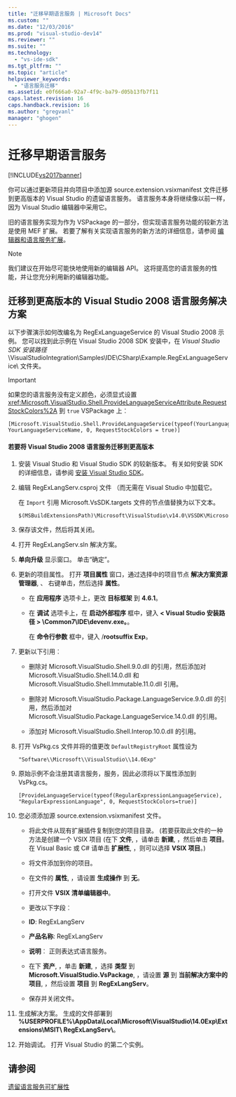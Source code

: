 ```yaml
---
title: "迁移早期语言服务 | Microsoft Docs"
ms.custom: ""
ms.date: "12/03/2016"
ms.prod: "visual-studio-dev14"
ms.reviewer: ""
ms.suite: ""
ms.technology: 
  - "vs-ide-sdk"
ms.tgt_pltfrm: ""
ms.topic: "article"
helpviewer_keywords: 
  - "语言服务迁移"
ms.assetid: e0f666a0-92a7-4f9c-ba79-d05b13fb7f11
caps.latest.revision: 16
caps.handback.revision: 16
ms.author: "gregvanl"
manager: "ghogen"
---
```

# 迁移早期语言服务
[!INCLUDE[vs2017banner](../../code-quality/includes/vs2017banner.md)]

你可以通过更新项目并向项目中添加源 source.extension.vsixmanifest 文件迁移到更高版本的 Visual Studio 的遗留语言服务。 语言服务本身将继续像以前一样，因为 Visual Studio 编辑器中采用它。  
  
 旧的语言服务实现为作为 VSPackage 的一部分，但实现语言服务功能的较新方法是使用 MEF 扩展。 若要了解有关实现语言服务的新方法的详细信息，请参阅 [编辑器和语言服务扩展](../../extensibility/editor-and-language-service-extensions.md)。  
  
> [!NOTE]
>  我们建议在开始尽可能快地使用新的编辑器 API。 这将提高您的语言服务的性能，并让您充分利用新的编辑器功能。  
  
## 迁移到更高版本的 Visual Studio 2008 语言服务解决方案  
 以下步骤演示如何改编名为 RegExLanguageService 的 Visual Studio 2008 示例。 您可以找到此示例在 Visual Studio 2008 SDK 安装中，在 *Visual Studio SDK 安装路径*\\VisualStudioIntegration\\Samples\\IDE\\CSharp\\Example.RegExLanguageService\\ 文件夹。  
  
> [!IMPORTANT]
>  如果您的语言服务没有定义颜色，必须显式设置 <xref:Microsoft.VisualStudio.Shell.ProvideLanguageServiceAttribute.RequestStockColors%2A> 到 `true` VSPackage 上︰  
  
```  
[Microsoft.VisualStudio.Shell.ProvideLanguageService(typeof(YourLanguageService), YourLanguageServiceName, 0, RequestStockColors = true)]  
```  
  
#### 若要将 Visual Studio 2008 语言服务迁移到更高版本  
  
1.  安装 Visual Studio 和 Visual Studio SDK 的较新版本。 有关如何安装 SDK 的详细信息，请参阅 [安装 Visual Studio SDK](../../extensibility/installing-the-visual-studio-sdk.md)。  
  
2.  编辑 RegExLangServ.csproj 文件 （而无需在 Visual Studio 中加载它。  
  
     在 `Import` 引用 Microsoft.VsSDK.targets 文件的节点值替换为以下文本。  
  
    ```  
    $(MSBuildExtensionsPath)\Microsoft\VisualStudio\v14.0\VSSDK\Microsoft.VsSDK.targets  
    ```  
  
3.  保存该文件，然后将其关闭。  
  
4.  打开 RegExLangServ.sln 解决方案。  
  
5.  **单向升级** 显示窗口。 单击“确定”。  
  
6.  更新的项目属性。 打开 **项目属性** 窗口，通过选择中的项目节点 **解决方案资源管理器**, 、 右键单击，然后选择 **属性**。  
  
    -   在 **应用程序** 选项卡上，更改 **目标框架** 到 **4.6.1**。  
  
    -   在 **调试** 选项卡上，在 **启动外部程序** 框中，键入 **\< Visual Studio 安装路径 \> \\Common7\\IDE\\devenv.exe。**。  
  
         在 **命令行参数** 框中，键入 \/**rootsuffix Exp**。  
  
7.  更新以下引用︰  
  
    -   删除对 Microsoft.VisualStudio.Shell.9.0.dll 的引用，然后添加对 Microsoft.VisualStudio.Shell.14.0.dll 和 Microsoft.VisualStudio.Shell.Immutable.11.0.dll 引用。  
  
    -   删除对 Microsoft.VisualStudio.Package.LanguageService.9.0.dll 的引用，然后添加对 Microsoft.VisualStudio.Package.LanguageService.14.0.dll 的引用。  
  
    -   添加对 Microsoft.VisualStudio.Shell.Interop.10.0.dll 的引用。  
  
8.  打开 VsPkg.cs 文件并将的值更改 `DefaultRegistryRoot` 属性设为  
  
    ```  
    "Software\\Microsoft\\VisualStudio\\14.0Exp"  
    ```  
  
9. 原始示例不会注册其语言服务，服务，因此必须将以下属性添加到 VsPkg.cs。  
  
    ```  
    [ProvideLanguageService(typeof(RegularExpressionLanguageService), "RegularExpressionLanguage", 0, RequestStockColors=true)]  
    ```  
  
10. 您必须添加源 source.extension.vsixmanifest 文件。  
  
    -   将此文件从现有扩展插件复制到您的项目目录。 \(若要获取此文件的一种方法是创建一个 VSIX 项目 \(在下 **文件**, ，请单击 **新建**, ，然后单击 **项目**。 在 Visual Basic 或 C\# 请单击 **扩展性**, ，则可以选择 **VSIX 项目**。\)  
  
    -   将文件添加到你的项目。  
  
    -   在文件的 **属性**, ，请设置 **生成操作** 到 **无**。  
  
    -   打开文件 **VSIX 清单编辑器中**。  
  
    -   更改以下字段︰  
  
    -   **ID**: RegExLangServ  
  
    -   **产品名称**: RegExLangServ  
  
    -   **说明**︰ 正则表达式语言服务。  
  
    -   在下 **资产**, ，单击 **新建**, ，选择 **类型** 到 **Microsoft.VisualStudio.VsPackage**, ，请设置 **源** 到 **当前解决方案中的项目**, ，然后设置 **项目** 到 **RegExLangServ**。  
  
    -   保存并关闭文件。  
  
11. 生成解决方案。 生成的文件部署到 **%USERPROFILE%\\AppData\\Local\\Microsoft\\VisualStudio\\14.0Exp\\Extensions\\MSIT\\ RegExLangServ\\**。  
  
12. 开始调试。 打开 Visual Studio 的第二个实例。  
  
## 请参阅  
 [遗留语言服务可扩展性](../../extensibility/internals/legacy-language-service-extensibility.md)